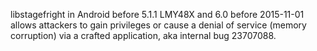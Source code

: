 libstagefright in Android before 5.1.1 LMY48X and 6.0 before 2015-11-01 allows attackers to gain privileges or cause a denial of service (memory corruption) via a crafted application, aka internal bug 23707088.